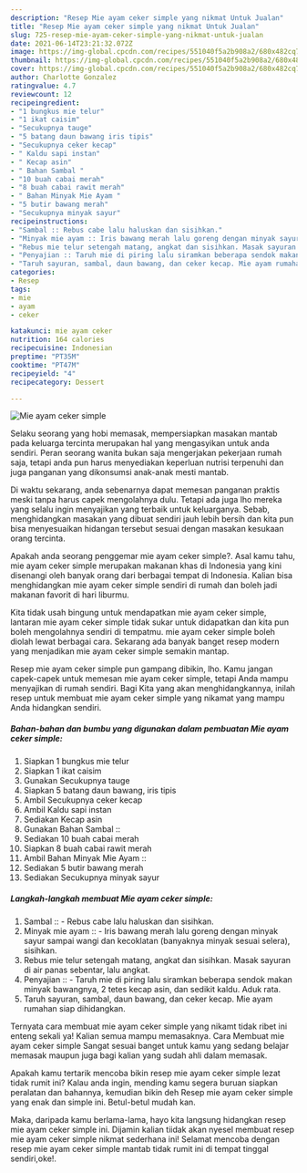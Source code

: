 ```yaml
---
description: "Resep Mie ayam ceker simple yang nikmat Untuk Jualan"
title: "Resep Mie ayam ceker simple yang nikmat Untuk Jualan"
slug: 725-resep-mie-ayam-ceker-simple-yang-nikmat-untuk-jualan
date: 2021-06-14T23:21:32.072Z
image: https://img-global.cpcdn.com/recipes/551040f5a2b908a2/680x482cq70/mie-ayam-ceker-simple-foto-resep-utama.jpg
thumbnail: https://img-global.cpcdn.com/recipes/551040f5a2b908a2/680x482cq70/mie-ayam-ceker-simple-foto-resep-utama.jpg
cover: https://img-global.cpcdn.com/recipes/551040f5a2b908a2/680x482cq70/mie-ayam-ceker-simple-foto-resep-utama.jpg
author: Charlotte Gonzalez
ratingvalue: 4.7
reviewcount: 12
recipeingredient:
- "1 bungkus mie telur"
- "1 ikat caisim"
- "Secukupnya tauge"
- "5 batang daun bawang iris tipis"
- "Secukupnya ceker kecap"
- " Kaldu sapi instan"
- " Kecap asin"
- " Bahan Sambal "
- "10 buah cabai merah"
- "8 buah cabai rawit merah"
- " Bahan Minyak Mie Ayam "
- "5 butir bawang merah"
- "Secukupnya minyak sayur"
recipeinstructions:
- "Sambal :: Rebus cabe lalu haluskan dan sisihkan."
- "Minyak mie ayam :: Iris bawang merah lalu goreng dengan minyak sayur sampai wangi dan kecoklatan (banyaknya minyak sesuai selera), sisihkan."
- "Rebus mie telur setengah matang, angkat dan sisihkan. Masak sayuran di air panas sebentar, lalu angkat."
- "Penyajian :: Taruh mie di piring lalu siramkan beberapa sendok makan minyak bawangnya, 2 tetes kecap asin, dan sedikit kaldu. Aduk rata."
- "Taruh sayuran, sambal, daun bawang, dan ceker kecap. Mie ayam rumahan siap dihidangkan."
categories:
- Resep
tags:
- mie
- ayam
- ceker

katakunci: mie ayam ceker 
nutrition: 164 calories
recipecuisine: Indonesian
preptime: "PT35M"
cooktime: "PT47M"
recipeyield: "4"
recipecategory: Dessert

---
```



![Mie ayam ceker simple](https://img-global.cpcdn.com/recipes/551040f5a2b908a2/680x482cq70/mie-ayam-ceker-simple-foto-resep-utama.jpg)

Selaku seorang yang hobi memasak, mempersiapkan masakan mantab pada keluarga tercinta merupakan hal yang mengasyikan untuk anda sendiri. Peran seorang  wanita bukan saja mengerjakan pekerjaan rumah saja, tetapi anda pun harus menyediakan keperluan nutrisi terpenuhi dan juga panganan yang dikonsumsi anak-anak mesti mantab.

Di waktu  sekarang, anda sebenarnya dapat memesan panganan praktis meski tanpa harus capek mengolahnya dulu. Tetapi ada juga lho mereka yang selalu ingin menyajikan yang terbaik untuk keluarganya. Sebab, menghidangkan masakan yang dibuat sendiri jauh lebih bersih dan kita pun bisa menyesuaikan hidangan tersebut sesuai dengan masakan kesukaan orang tercinta. 



Apakah anda seorang penggemar mie ayam ceker simple?. Asal kamu tahu, mie ayam ceker simple merupakan makanan khas di Indonesia yang kini disenangi oleh banyak orang dari berbagai tempat di Indonesia. Kalian bisa menghidangkan mie ayam ceker simple sendiri di rumah dan boleh jadi makanan favorit di hari liburmu.

Kita tidak usah bingung untuk mendapatkan mie ayam ceker simple, lantaran mie ayam ceker simple tidak sukar untuk didapatkan dan kita pun boleh mengolahnya sendiri di tempatmu. mie ayam ceker simple boleh diolah lewat berbagai cara. Sekarang ada banyak banget resep modern yang menjadikan mie ayam ceker simple semakin mantap.

Resep mie ayam ceker simple pun gampang dibikin, lho. Kamu jangan capek-capek untuk memesan mie ayam ceker simple, tetapi Anda mampu menyajikan di rumah sendiri. Bagi Kita yang akan menghidangkannya, inilah resep untuk membuat mie ayam ceker simple yang nikamat yang mampu Anda hidangkan sendiri.

<!--inarticleads1-->

##### Bahan-bahan dan bumbu yang digunakan dalam pembuatan Mie ayam ceker simple:

1. Siapkan 1 bungkus mie telur
1. Siapkan 1 ikat caisim
1. Gunakan Secukupnya tauge
1. Siapkan 5 batang daun bawang, iris tipis
1. Ambil Secukupnya ceker kecap
1. Ambil  Kaldu sapi instan
1. Sediakan  Kecap asin
1. Gunakan  Bahan Sambal ::
1. Sediakan 10 buah cabai merah
1. Siapkan 8 buah cabai rawit merah
1. Ambil  Bahan Minyak Mie Ayam ::
1. Sediakan 5 butir bawang merah
1. Sediakan Secukupnya minyak sayur




<!--inarticleads2-->

##### Langkah-langkah membuat Mie ayam ceker simple:

1. Sambal :: - Rebus cabe lalu haluskan dan sisihkan.
1. Minyak mie ayam :: - Iris bawang merah lalu goreng dengan minyak sayur sampai wangi dan kecoklatan (banyaknya minyak sesuai selera), sisihkan.
1. Rebus mie telur setengah matang, angkat dan sisihkan. Masak sayuran di air panas sebentar, lalu angkat.
1. Penyajian :: - Taruh mie di piring lalu siramkan beberapa sendok makan minyak bawangnya, 2 tetes kecap asin, dan sedikit kaldu. Aduk rata.
1. Taruh sayuran, sambal, daun bawang, dan ceker kecap. Mie ayam rumahan siap dihidangkan.




Ternyata cara membuat mie ayam ceker simple yang nikamt tidak ribet ini enteng sekali ya! Kalian semua mampu memasaknya. Cara Membuat mie ayam ceker simple Sangat sesuai banget untuk kamu yang sedang belajar memasak maupun juga bagi kalian yang sudah ahli dalam memasak.

Apakah kamu tertarik mencoba bikin resep mie ayam ceker simple lezat tidak rumit ini? Kalau anda ingin, mending kamu segera buruan siapkan peralatan dan bahannya, kemudian bikin deh Resep mie ayam ceker simple yang enak dan simple ini. Betul-betul mudah kan. 

Maka, daripada kamu berlama-lama, hayo kita langsung hidangkan resep mie ayam ceker simple ini. Dijamin kalian tiidak akan nyesel membuat resep mie ayam ceker simple nikmat sederhana ini! Selamat mencoba dengan resep mie ayam ceker simple mantab tidak rumit ini di tempat tinggal sendiri,oke!.

